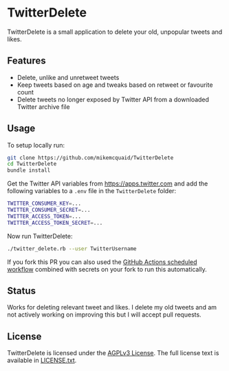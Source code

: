 # TwitterDelete

TwitterDelete is a small application to delete your old, unpopular tweets and likes.

## Features

- Delete, unlike and unretweet tweets
- Keep tweets based on age and tweaks based on retweet or favourite count
- Delete tweets no longer exposed by Twitter API from a downloaded Twitter archive file

## Usage

To setup locally run:

```bash
git clone https://github.com/mikemcquaid/TwitterDelete
cd TwitterDelete
bundle install
```

Get the Twitter API variables from https://apps.twitter.com and add the following variables to a `.env` file in the `TwitterDelete` folder:

```bash
TWITTER_CONSUMER_KEY=...
TWITTER_CONSUMER_SECRET=...
TWITTER_ACCESS_TOKEN=...
TWITTER_ACCESS_TOKEN_SECRET=...
```

Now run TwitterDelete:

```bash
./twitter_delete.rb --user TwitterUsername
```

If you fork this PR you can also used the [GitHub Actions scheduled workflow](https://github.com/MikeMcQuaid/TwitterDelete/blob/master/.github/workflows/scheduled.yml) combined with secrets on your fork to run this automatically.

## Status

Works for deleting relevant tweet and likes. I delete my old tweets and am not actively working on improving this but I will accept pull requests.


## License

TwitterDelete is licensed under the [AGPLv3 License](https://en.wikipedia.org/wiki/Affero_General_Public_License).
The full license text is available in [LICENSE.txt](https://github.com/mikemcquaid/TwitterDelete/blob/master/LICENSE.txt).

